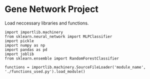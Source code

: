 # Gene Network Project

Load neccessary libraries and functions.

```
import importlib.machinery
from sklearn.neural_network import MLPClassifier
import pickle
import numpy as np
import pandas as pd
import joblib
from sklearn.ensemble import RandomForestClassifier

functions = importlib.machinery.SourceFileLoader('module_name', './functions_used.py').load_module()
```


